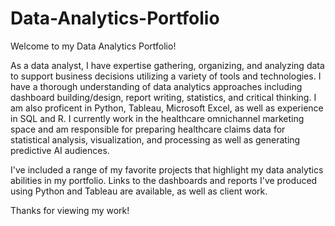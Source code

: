 # Data-Analytics-Portfolio

Welcome to my Data Analytics Portfolio!

As a data analyst, I have expertise gathering, organizing, and
analyzing data to support business decisions utilizing a variety of
tools and technologies. I have a thorough understanding of data
analytics approaches including dashboard building/design, report
writing, statistics, and critical thinking. I am also proficent in
Python, Tableau, Microsoft Excel, as well as experience in SQL and R.
I currently work in the healthcare omnichannel marketing space and am
responsible for preparing healthcare claims data for statistical analysis,
visualization, and processing as well as generating predictive AI audiences. 

I've included a range of my favorite projects that highlight my data analytics
abilities in my portfolio. Links to the dashboards and reports I've
produced using Python and Tableau are available, as well as client work.

Thanks for viewing my work!
